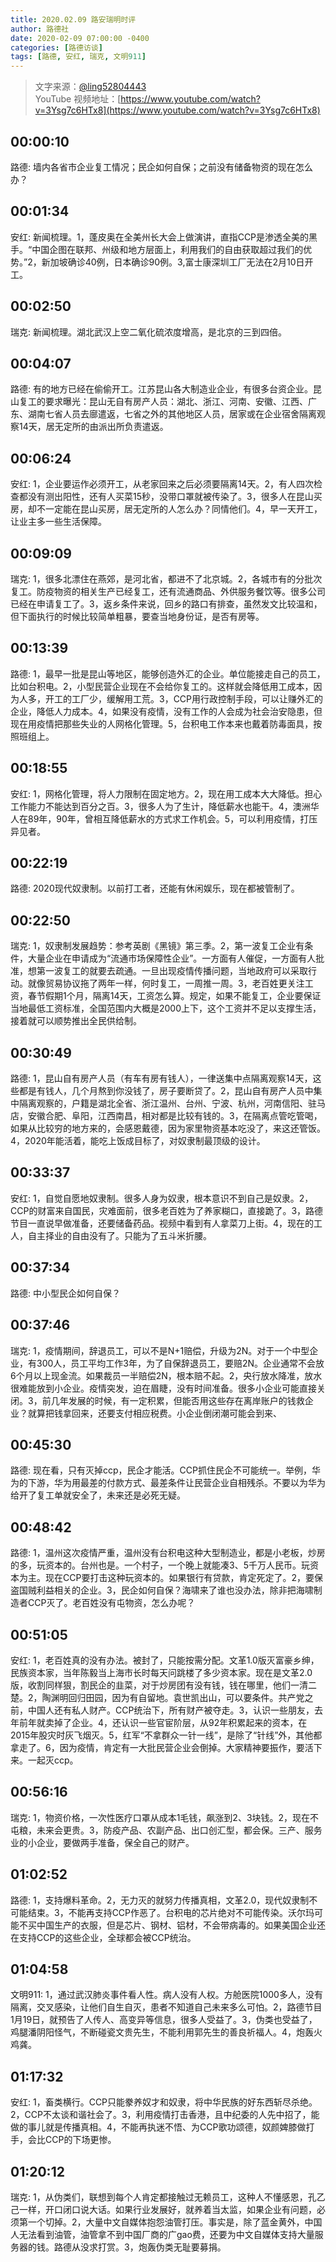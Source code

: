 ```yaml
---
title: 2020.02.09 路安瑞明时评
author: 路德社
date: 2020-02-09 07:00:00 -0400
categories: [路德访谈]
tags: [路德, 安红, 瑞克, 文明911]
---
```


> 文字来源：[@ling52804443](https://twitter.com/ling52804443)  
> YouTube 视频地址：[https://www.youtube.com/watch?v=3Ysg7c6HTx8](https://www.youtube.com/watch?v=3Ysg7c6HTx8)

## 00:00:10

路德: 墙内各省市企业复工情况；民企如何自保；之前没有储备物资的现在怎么办？


## 00:01:34

安红: 新闻梳理。1，蓬皮奥在全美州长大会上做演讲，直指CCP是渗透全美的黑手。“中国企图在联邦、州级和地方层面上，利用我们的自由获取超过我们的优势。”2，新加坡确诊40例，日本确诊90例。3,富士康深圳工厂无法在2月10日开工。

## 00:02:50

瑞克: 新闻梳理。湖北武汉上空二氧化硫浓度增高，是北京的三到四倍。

## 00:04:07

路德: 有的地方已经在偷偷开工。江苏昆山各大制造业企业，有很多台资企业。昆山复工的要求曝光：昆山无自有房产人员：湖北、浙江、河南、安徽、江西、广东、湖南七省人员去廍遣返，七省之外的其他地区人员，居家或在企业宿舍隔离观察14天，居无定所的由派出所负责遣返。

## 00:06:24

安红: 1，企业要运作必须开工，从老家回来之后必须要隔离14天。2，有人四次检查都没有测出阳性，还有人买菜15秒，没带口罩就被传染了。3，很多人在昆山买房，却不一定能在昆山买房，居无定所的人怎么办？同情他们。4，早一天开工，让业主多一些生活保障。

## 00:09:09

瑞克: 1，很多北漂住在燕郊，是河北省，都进不了北京城。2，各城市有的分批次复工。防疫物资的相关生产已经复工，还有流通商品、外供服务餐饮等。很多公司已经在申请复工了。3，返乡条件来说，回乡的路口有排查，虽然发文比较温和，但下面执行的时候比较简单粗暴，要查当地身份证，是否有房等。

## 00:13:39

路德: 1，最早一批是昆山等地区，能够创造外汇的企业。单位能接走自己的员工，比如台积电。2，小型民营企业现在不会给你复工的。这样就会降低用工成本，因为人多，开工的工厂少，缓解用工荒。3，CCP用行政控制手段，可以让赚外汇的企业，降低人力成本。4，如果没有疫情，没有工作的人会成为社会治安隐患，但现在用疫情把那些失业的人网格化管理。5，台积电工作本来也戴着防毒面具，按照班组上。

## 00:18:55

安红: 1，网格化管理，将人力限制在固定地方。2，现在用工成本大大降低。担心工作能力不能达到百分之百。3，很多人为了生计，降低薪水也能干。4，澳洲华人在89年，90年，曾相互降低薪水的方式求工作机会。5，可以利用疫情，打压异见者。

## 00:22:19

路德: 2020现代奴隶制。以前打工者，还能有休闲娱乐，现在都被管制了。

## 00:22:50

瑞克: 1，奴隶制发展趋势：参考英剧《黑镜》第三季。2，第一波复工企业有条件，大量企业在申请成为“流通市场保障性企业”。一方面有人催促，一方面有人批准，想第一波复工的就要去疏通。一旦出现疫情传播问题，当地政府可以采取行动。就像贸易协议拖了两年一样，何时复工，一周推一周。3，老百姓更关注工资，春节假期1个月，隔离14天，工资怎么算。规定，如果不能复工，企业要保证当地最低工资标准，全国范围内大概是2000上下，这个工资并不足以支撑生活，接着就可以顺势推出全民供给制。

## 00:30:49

路德: 1，昆山自有房产人员（有车有房有钱人），一律送集中点隔离观察14天，这些都是有钱人，几个月熬到你没钱了，房子要断贷了。2，昆山自有房产人员中集中隔离观察的，户籍是湖北全省、浙江温州、台州、宁波、杭州，河南信阳、驻马店，安徽合肥、阜阳，江西南昌，相对都是比较有钱的。3，在隔离点管吃管喝，如果从比较穷的地方来的，会感恩戴德，因为家里物资基本吃没了，来这还管饭。4，2020年能活着，能吃上饭成目标了，对奴隶制最顶级的设计。

## 00:33:37

安红: 1，自觉自愿地奴隶制。很多人身为奴隶，根本意识不到自己是奴隶。2，CCP的财富来自国民，灾难面前，很多老百姓为了养家糊口，直接跪了。3，路德节目一直说早做准备，还要储备药品。视频中看到有人拿菜刀上街。4，现在的工人，自主择业的自由没有了。只能为了五斗米折腰。

## 00:37:34

路德: 中小型民企如何自保？

## 00:37:46

瑞克: 1，疫情期间，辞退员工，可以不是N+1赔偿，升级为2N。对于一个中型企业，有300人，员工平均工作3年，为了自保辞退员工，要赔2N。企业通常不会放6个月以上现金流。如果裁员一半赔偿2N，根本赔不起。2，央行放水降准，放水很难能放到小企业。疫情突发，迫在眉睫，没有时间准备。很多小企业可能直接关闭。3，前几年发展的时候，有一定积累，但能否用这些存在离岸账户的钱救企业？就算把钱拿回来，还要支付相应税费。小企业倒闭潮可能会到来、

## 00:45:30

路德: 现在看，只有灭掉ccp，民企才能活。CCP抓住民企不可能统一。举例，华为的下游，华为用最差的付款方式、最差条件让民营企业自相残杀。不要以为华为给开了复工单就安全了，未来还是必死无疑。

## 00:48:42

路德: 1，温州这次疫情严重，温州没有台积电这种大型制造业，都是小老板，炒房的多，玩资本的。台州也是。一个村子，一个晚上就能凑3、5千万人民币。玩资本为主。现在CCP要打击这种玩资本的。如果银行有贷款，肯定死定了。2，要保盗国贼利益相关的企业。3，民企如何自保？海啸来了谁也没办法，除非把海啸制造者CCP灭了。老百姓没有屯物资，怎么办呢？

## 00:51:05

安红: 1，老百姓真的没有办法。被封了，只能按需分配。文革1.0版灭富豪乡绅，民族资本家，当年陈毅当上海市长时每天问跳楼了多少资本家。现在是文革2.0版，收割同样狠，割民企的韭菜，对于炒房团有没有钱，钱在哪里，他们一清二楚。2，陶渊明回归田园，因为有自留地。袁世凯出山，可以要条件。共产党之前，中国人还有私人财产。CCP统治下，所有财产被夺走。3，认识一些朋友，去年前年就卖掉了企业。4，还认识一些官宦阶层，从92年积累起来的资本，在2015年股灾时灰飞烟灭。5，红军“不拿群众一针一线”，是除了“针线”外，其他都拿走了。6，因为疫情，肯定有一大批民营企业会倒掉。大家精神要振作，要活下来。一起灭ccp。

## 00:56:16

瑞克: 1，物资价格，一次性医疗口罩从成本1毛钱，飙涨到2、3块钱。2，现在不屯粮，未来会更贵。3，防疫产品、农副产品、出口创汇型，都会保。三产、服务业的小企业，要做两手准备，保全自己的财产。

## 01:02:52

路德: 1，支持爆料革命。2，无力灭的就努力传播真相，文革2.0，现代奴隶制不可能结束。3，不能再支持CCP作恶了。台积电的芯片绝对不可能传染。沃尔玛可能不买中国生产的衣服，但是芯片、钢材、铝材，不会带病毒的。如果美国企业还在支持CCP的这些企业，全球都会被CCP统治。

## 01:04:58

文明911: 1，通过武汉肺炎事件看人性。病人没有人权。方舱医院1000多人，没有隔离，交叉感染，让他们自生自灭，患者不知道自己未来多么可怕。2，路德节目1月19日，就预告了人传人、高变异等信息，很多人受益了。3，伪类也受益了，鸡腿潘阴阳怪气，不断碰瓷文贵先生，不能利用郭先生的善良祈福人。4，炮轰火鸡龚。

## 01:17:32

安红: 1，畜类横行。CCP只能豢养奴才和奴隶，将中华民族的好东西斩尽杀绝。2，CCP不太谈和谐社会了。3，利用疫情打击香港，且中纪委的人先中招了，能做的事儿就是传播真相。4，不能再执迷不悟、为CCP歌功颂德，奴颜婢膝做打手，会比CCP的下场更惨。

## 01:20:12

瑞克: 1，从伪类们，联想到每个人肯定都接触过无赖员工，这种人不懂感恩，孔乙己一样，开口闭口说大话。如果行业发展好，就养着当太监，如果企业有问题，必须第一个切掉。2，大量中文自媒体抱怨油管打压。事实是，除了蓝金黄外，中国人无法看到油管，油管拿不到中国厂商的广gao费，还要为中文自媒体支持大量服务器的钱。路德从没求打赏。3，炮轰伪类无耻要募捐。
